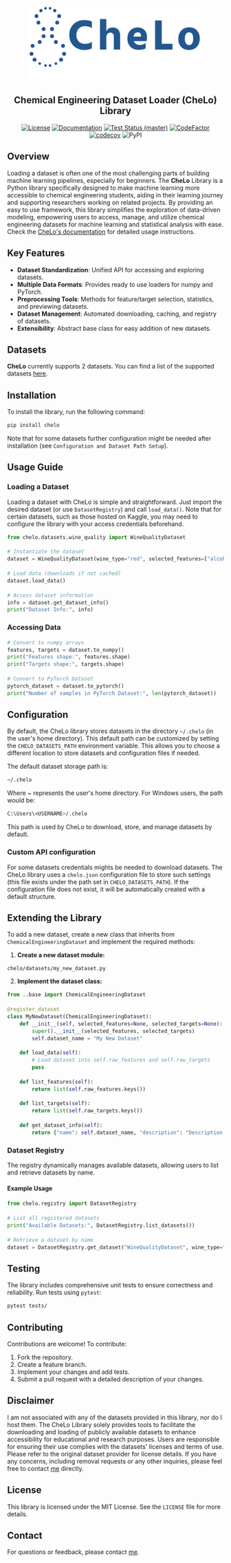 
<div align="center">

<img src="logo.svg" width="400px">

<h2>Chemical Engineering Dataset Loader (CheLo) Library</h2>


[![License](https://img.shields.io/badge/License-MIT-yellow.svg)](https://opensource.org/licenses/MIT)
[![Documentation](https://readthedocs.org/projects/chelo/badge/?version=latest)](https://readthedocs.org/projects/chelo/badge/?version=latest)
[![Test Status (master)](https://github.com/passalis/chelo/actions/workflows/ci_master.yml/badge.svg)](https://github.com/passalis/chelo/actions/workflows/ci_master.yml)
[![CodeFactor](https://www.codefactor.io/repository/github/passalis/chelo/badge)](https://www.codefactor.io/repository/github/passalis/chelo)
[![codecov](https://codecov.io/github/passalis/chelo/graph/badge.svg?token=BX57HE0KNF)](https://codecov.io/github/passalis/chelo)
![PyPI](https://img.shields.io/pypi/v/chelo)

</div>

## Overview
Loading a dataset is often one of the most challenging parts of building machine learning pipelines, especially for beginners. 
The **CheLo** Library is a Python library specifically designed to make machine learning more accessible to chemical engineering students, aiding in their learning journey and supporting researchers working on related projects. 
By providing an easy to use framework, this library simplifies the exploration of data-driven modeling, empowering users to access, manage, and utilize chemical engineering datasets for machine learning and statistical analysis with ease.
Check the [CheLo's documentation](https://chelo.readthedocs.io/en/latest/) for detailed usage instructions.


## Key Features
- **Dataset Standardization**: Unified API for accessing and exploring datasets.
- **Multiple Data Formats**: Provides ready to use loaders for numpy and PyTorch.
- **Preprocessing Tools**: Methods for feature/target selection, statistics, and previewing datasets.
- **Dataset Management**: Automated downloading, caching, and registry of datasets.
- **Extensibility**: Abstract base class for easy addition of new datasets.


## Datasets 
**CheLo** currently supports 2 datasets. You can find a list of the supported datasets [here](DATASETS.md).


## Installation

To install the library, run the following command:

```bash
pip install chelo
```

Note that for some datasets further configuration might be needed after installation (see `Configuration and Dataset Path Setup`).

## Usage Guide

### Loading a Dataset

Loading a dataset with CheLo is simple and straightforward.
Just import the desired dataset (or use `DatasetRegistry`) and call `load_data()`. 
Note that for certain datasets, such as those hosted on Kaggle, you may need to configure the library with your access credentials beforehand.


```python
from chelo.datasets.wine_quality import WineQualityDataset

# Instantiate the dataset
dataset = WineQualityDataset(wine_type="red", selected_features=["alcohol", "pH"], selected_targets=["quality"])

# Load data (downloads if not cached)
dataset.load_data()

# Access dataset information
info = dataset.get_dataset_info()
print("Dataset Info:", info)
```

### Accessing Data

```python
# Convert to numpy arrays
features, targets = dataset.to_numpy()
print("Features shape:", features.shape)
print("Targets shape:", targets.shape)

# Convert to PyTorch Dataset
pytorch_dataset = dataset.to_pytorch()
print("Number of samples in PyTorch Dataset:", len(pytorch_dataset))

```

## Configuration 

By default, the CheLo library stores datasets in the directory `~/.chelo` (in the user's home directory). 
This default path can be customized by setting the `CHELO_DATASETS_PATH` environment variable. 
This allows you to choose a different location to store datasets and configuration files if needed.

The default dataset storage path is:

```bash
~/.chelo
```
Where ~ represents the user's home directory.
For Windows users, the path would be:
```bash
C:\Users\<USERNAME>/.chelo
```
This path is used by CheLo to download, store, and manage datasets by default.

### Custom API configuration
For some datasets credentials mights be needed to download datasets.
The CheLo library uses a ``chelo.json`` configuration file to store such settings (this file exists under the path set in  `CHELO_DATASETS_PATH`).
If the configuration file does not exist, it will be automatically created with a default structure.

## Extending the Library

To add a new dataset, create a new class that inherits from `ChemicalEngineeringDataset` and implement the required methods:

1. **Create a new dataset module:**

```plaintext
chelo/datasets/my_new_dataset.py
```

2. **Implement the dataset class:**

```python
from ..base import ChemicalEngineeringDataset

@register_dataset
class MyNewDataset(ChemicalEngineeringDataset):
    def __init__(self, selected_features=None, selected_targets=None):
        super().__init__(selected_features, selected_targets)
        self.dataset_name = "My New Dataset"

    def load_data(self):
        # Load dataset into self.raw_features and self.raw_targets
        pass

    def list_features(self):
        return list(self.raw_features.keys())

    def list_targets(self):
        return list(self.raw_targets.keys())

    def get_dataset_info(self):
        return {"name": self.dataset_name, "description": "Description of the dataset."}
```


### Dataset Registry

The registry dynamically manages available datasets, allowing users to list and retrieve datasets by name.

#### Example Usage

```python
from chelo.registry import DatasetRegistry

# List all registered datasets
print("Available Datasets:", DatasetRegistry.list_datasets())

# Retrieve a dataset by name
dataset = DatasetRegistry.get_dataset("WineQualityDataset", wine_type="white")
```

## Testing

The library includes comprehensive unit tests to ensure correctness and reliability. Run tests using `pytest`:

```bash
pytest tests/
```

## Contributing

Contributions are welcome! To contribute:

1. Fork the repository.
2. Create a feature branch.
3. Implement your changes and add tests.
4. Submit a pull request with a detailed description of your changes.

## Disclaimer
I am not associated with any of the datasets provided in this library, nor do I host them. 
The CheLo Library solely provides tools to facilitate the downloading and loading of publicly available datasets to enhance accessibility for educational and research purposes. 
Users are responsible for ensuring their use complies with the datasets' licenses and terms of use. 
Please refer to the original dataset provider for license details.
If you have any concerns, including removal requests or any other inquiries, please feel free to contact [me](https://people.auth.gr/passalis/) directly.


## License

This library is licensed under the MIT License. See the `LICENSE` file for more details.

## Contact

For questions or feedback, please contact [me](https://people.auth.gr/passalis/).

